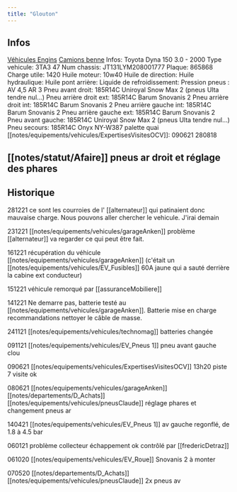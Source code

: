 ```yaml
---
title: "Glouton"
---
```


## Infos
[Véhicules Engins](notes/equipements/vehicules/L_VehiculesEngins.md) [Camions benne](notes/equipements/vehicules/C_CamionsBenne.md)
Infos: Toyota Dyna 150 3.0 - 2000
Type vehicule: 3TA3 47
Num chassis: JT131LYM208001777
Plaque: 865868
Charge utile: 1420
Huile moteur: 10w40
Huile de direction:
Huile hydraulique:
Huile pont arrière:
Liquide de refroidissement:
Pression pneus : AV 4,5 AR 3
Pneu avant droit: 185R14C Uniroyal Snow Max 2 (pneus Ulta tendre nul...)
Pneu arrière droit ext: 185R14C Barum Snovanis 2
Pneu arrière droit int: 185R14C Barum Snovanis 2
Pneu arrière gauche int: 185R14C Barum Snovanis 2
Pneu arrière gauche ext: 185R14C Barum Snovanis 2
Pneu avant gauche: 185R14C Uniroyal Snow Max 2 (pneus Ulta tendre nul...)
Pneu secours: 185R14C Onyx NY-W387 palette quai
[[notes/equipements/vehicules/ExpertisesVisitesOCV]]: 090621 280818


## [[notes/statut/Afaire]] pneus ar droit et réglage des phares

## Historique
281221 ce sont les courroies de l' [[alternateur]] qui patinaient donc mauvaise charge. Nous pouvons aller chercher le vehicule. J'irai demain

231221 [[notes/equipements/vehicules/garageAnken]] problème [[alternateur]] va regarder ce qui peut être fait. 

161221 récupération du véhicule [[notes/equipements/vehicules/garageAnken]] (c'était un [[notes/equipements/vehicules/EV_Fusibles]] 60A jaune qui a sauté derrière la cabine ext conducteur)

151221 véhicule remorqué par [[assuranceMobiliere]]

141221 Ne demarre pas, batterie testé au [[notes/equipements/vehicules/garageAnken]]. Batterie mise en charge recommandations nettoyer le câble de masse.

241121 [[notes/equipements/vehicules/technomag]] batteries changée

091121 [[notes/equipements/vehicules/EV_Pneus 1]] pneu avant gauche clou

090621 [[notes/equipements/vehicules/ExpertisesVisitesOCV]] 13h20 piste 7 visite ok

080621 [[notes/equipements/vehicules/garageAnken]] [[notes/departements/D_Achats]] [[notes/equipements/vehicules/pneusClaude]] réglage phares et changement pneus ar 

140421 [[notes/equipements/vehicules/EV_Pneus 1]] av gauche regonflé, de 1.8 à 4.5 bar

060121 problème collecteur échappement ok contrôlé par [[fredericDetraz]]

061020 [[notes/equipements/vehicules/EV_Roue]] Snovanis 2 à monter

070520 [[notes/departements/D_Achats]] [[notes/equipements/vehicules/pneusClaude]] 2x pneus av 
